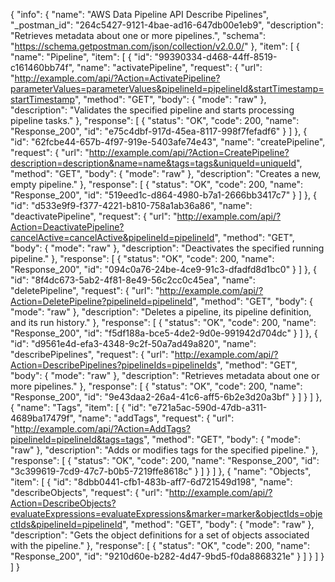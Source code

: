 {
  "info": {
    "name": "AWS Data Pipeline API Describe Pipelines",
    "_postman_id": "264c5427-9121-4bae-ad16-647db00e1eb9",
    "description": "Retrieves metadata about one or more pipelines.",
    "schema": "https://schema.getpostman.com/json/collection/v2.0.0/"
  },
  "item": [
    {
      "name": "Pipeline",
      "item": [
        {
          "id": "99390334-d468-44ff-8519-c161460bb74f",
          "name": "activatePipeline",
          "request": {
            "url": "http://example.com/api/?Action=ActivatePipeline?parameterValues=parameterValues&pipelineId=pipelineId&startTimestamp=startTimestamp",
            "method": "GET",
            "body": {
              "mode": "raw"
            },
            "description": "Validates the specified pipeline and starts processing pipeline tasks."
          },
          "response": [
            {
              "status": "OK",
              "code": 200,
              "name": "Response_200",
              "id": "e75c4dbf-917d-45ea-8117-998f7fefadf6"
            }
          ]
        },
        {
          "id": "62fcbe44-657b-4f97-919e-5403afe74e43",
          "name": "createPipeline",
          "request": {
            "url": "http://example.com/api/?Action=CreatePipeline?description=description&name=name&tags=tags&uniqueId=uniqueId",
            "method": "GET",
            "body": {
              "mode": "raw"
            },
            "description": "Creates a new, empty pipeline."
          },
          "response": [
            {
              "status": "OK",
              "code": 200,
              "name": "Response_200",
              "id": "519eed1c-d864-4980-b7a1-2666bb3417c7"
            }
          ]
        },
        {
          "id": "d533e9f9-f377-4221-b810-758a1ab36a86",
          "name": "deactivatePipeline",
          "request": {
            "url": "http://example.com/api/?Action=DeactivatePipeline?cancelActive=cancelActive&pipelineId=pipelineId",
            "method": "GET",
            "body": {
              "mode": "raw"
            },
            "description": "Deactivates the specified running pipeline."
          },
          "response": [
            {
              "status": "OK",
              "code": 200,
              "name": "Response_200",
              "id": "094c0a76-24be-4ce9-91c3-dfadfd8d1bc0"
            }
          ]
        },
        {
          "id": "8f4dc673-5ab2-4f81-8e49-56c2cc0c45ea",
          "name": "deletePipeline",
          "request": {
            "url": "http://example.com/api/?Action=DeletePipeline?pipelineId=pipelineId",
            "method": "GET",
            "body": {
              "mode": "raw"
            },
            "description": "Deletes a pipeline, its pipeline definition, and its run history."
          },
          "response": [
            {
              "status": "OK",
              "code": 200,
              "name": "Response_200",
              "id": "f5df188a-bce5-4de2-9d0e-991942d704dc"
            }
          ]
        },
        {
          "id": "d9561e4d-efa3-4348-9c2f-50a7ad49a820",
          "name": "describePipelines",
          "request": {
            "url": "http://example.com/api/?Action=DescribePipelines?pipelineIds=pipelineIds",
            "method": "GET",
            "body": {
              "mode": "raw"
            },
            "description": "Retrieves metadata about one or more pipelines."
          },
          "response": [
            {
              "status": "OK",
              "code": 200,
              "name": "Response_200",
              "id": "9e43daa2-26a4-41c6-aff5-6b2e3d20a3bf"
            }
          ]
        }
      ]
    },
    {
      "name": "Tags",
      "item": [
        {
          "id": "e721a5ac-590d-47db-a311-4689ba17479f",
          "name": "addTags",
          "request": {
            "url": "http://example.com/api/?Action=AddTags?pipelineId=pipelineId&tags=tags",
            "method": "GET",
            "body": {
              "mode": "raw"
            },
            "description": "Adds or modifies tags for the specified pipeline."
          },
          "response": [
            {
              "status": "OK",
              "code": 200,
              "name": "Response_200",
              "id": "3c399619-7cd9-47c7-b0b5-7219ffe8618c"
            }
          ]
        }
      ]
    },
    {
      "name": "Objects",
      "item": [
        {
          "id": "8dbb0441-cfb1-483b-aff7-6d721549d198",
          "name": "describeObjects",
          "request": {
            "url": "http://example.com/api/?Action=DescribeObjects?evaluateExpressions=evaluateExpressions&marker=marker&objectIds=objectIds&pipelineId=pipelineId",
            "method": "GET",
            "body": {
              "mode": "raw"
            },
            "description": "Gets the object definitions for a set of objects associated with the pipeline."
          },
          "response": [
            {
              "status": "OK",
              "code": 200,
              "name": "Response_200",
              "id": "9210d60e-b282-4d47-9bd5-f0da8868321e"
            }
          ]
        }
      ]
    }
  ]
}